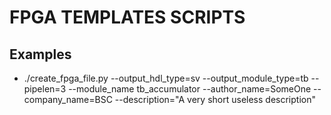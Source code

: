 # FPGA TEMPLATES SCRIPTS

## Examples
 - ./create_fpga_file.py --output_hdl_type=sv --output_module_type=tb --pipelen=3 --module_name tb_accumulator --author_name=SomeOne --company_name=BSC --description="A very short useless description"
